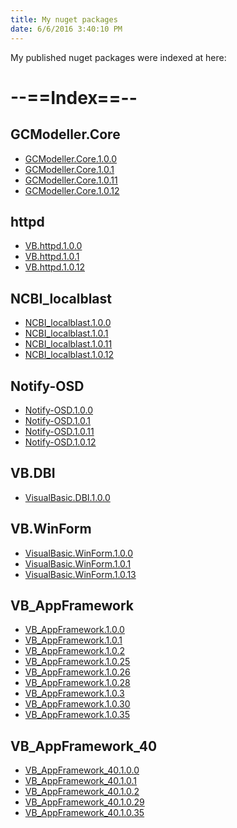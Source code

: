 ```yaml
---
title: My nuget packages
date: 6/6/2016 3:40:10 PM
---
```


My published nuget packages were indexed at here:
# __--==Index==--__
## GCModeller.Core
+ [GCModeller.Core.1.0.0](GCModeller.Core/GCModeller.Core.1.0.0.html)<br />
+ [GCModeller.Core.1.0.1](GCModeller.Core/GCModeller.Core.1.0.1.html)<br />
+ [GCModeller.Core.1.0.11](GCModeller.Core/GCModeller.Core.1.0.11.html)<br />
+ [GCModeller.Core.1.0.12](GCModeller.Core/GCModeller.Core.1.0.12.html)<br />

## httpd
+ [VB.httpd.1.0.0](httpd/VB.httpd.1.0.0.html)<br />
+ [VB.httpd.1.0.1](httpd/VB.httpd.1.0.1.html)<br />
+ [VB.httpd.1.0.12](httpd/VB.httpd.1.0.12.html)<br />

## NCBI_localblast
+ [NCBI_localblast.1.0.0](NCBI_localblast/NCBI_localblast.1.0.0.html)<br />
+ [NCBI_localblast.1.0.1](NCBI_localblast/NCBI_localblast.1.0.1.html)<br />
+ [NCBI_localblast.1.0.11](NCBI_localblast/NCBI_localblast.1.0.11.html)<br />
+ [NCBI_localblast.1.0.12](NCBI_localblast/NCBI_localblast.1.0.12.html)<br />

## Notify-OSD
+ [Notify-OSD.1.0.0](Notify-OSD/Notify-OSD.1.0.0.html)<br />
+ [Notify-OSD.1.0.1](Notify-OSD/Notify-OSD.1.0.1.html)<br />
+ [Notify-OSD.1.0.11](Notify-OSD/Notify-OSD.1.0.11.html)<br />
+ [Notify-OSD.1.0.12](Notify-OSD/Notify-OSD.1.0.12.html)<br />

## VB.DBI
+ [VisualBasic.DBI.1.0.0](VB.DBI/VisualBasic.DBI.1.0.0.html)<br />

## VB.WinForm
+ [VisualBasic.WinForm.1.0.0](VB.WinForm/VisualBasic.WinForm.1.0.0.html)<br />
+ [VisualBasic.WinForm.1.0.1](VB.WinForm/VisualBasic.WinForm.1.0.1.html)<br />
+ [VisualBasic.WinForm.1.0.13](VB.WinForm/VisualBasic.WinForm.1.0.13.html)<br />

## VB_AppFramework
+ [VB_AppFramework.1.0.0](VB_AppFramework/VB_AppFramework.1.0.0.html)<br />
+ [VB_AppFramework.1.0.1](VB_AppFramework/VB_AppFramework.1.0.1.html)<br />
+ [VB_AppFramework.1.0.2](VB_AppFramework/VB_AppFramework.1.0.2.html)<br />
+ [VB_AppFramework.1.0.25](VB_AppFramework/VB_AppFramework.1.0.25.html)<br />
+ [VB_AppFramework.1.0.26](VB_AppFramework/VB_AppFramework.1.0.26.html)<br />
+ [VB_AppFramework.1.0.28](VB_AppFramework/VB_AppFramework.1.0.28.html)<br />
+ [VB_AppFramework.1.0.3](VB_AppFramework/VB_AppFramework.1.0.3.html)<br />
+ [VB_AppFramework.1.0.30](VB_AppFramework/VB_AppFramework.1.0.30.html)<br />
+ [VB_AppFramework.1.0.35](VB_AppFramework/VB_AppFramework.1.0.35.html)<br />

## VB_AppFramework_40
+ [VB_AppFramework_40.1.0.0](VB_AppFramework_40/VB_AppFramework_40.1.0.0.html)<br />
+ [VB_AppFramework_40.1.0.1](VB_AppFramework_40/VB_AppFramework_40.1.0.1.html)<br />
+ [VB_AppFramework_40.1.0.2](VB_AppFramework_40/VB_AppFramework_40.1.0.2.html)<br />
+ [VB_AppFramework_40.1.0.29](VB_AppFramework_40/VB_AppFramework_40.1.0.29.html)<br />
+ [VB_AppFramework_40.1.0.35](VB_AppFramework_40/VB_AppFramework_40.1.0.35.html)<br />

